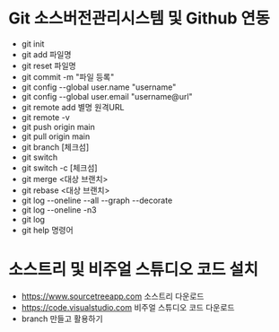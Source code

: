 # Git 소스버전관리시스템 및 Github 연동
  * git init
  * git add 파일명
  * git reset 파일명
  * git commit -m "파일 등록"
  * git config --global user.name "username"
  * git config --global user.email "username@url"
  * git remote add 별명 원격URL
  * git remote -v 
  * git push origin main
  * git pull origin main
  * git branch <branch name> [체크섬]
  * git switch <branch name>
  * git switch -c <branch name> [체크섬]
  * git merge <대상 브랜치>
  * git rebase <대상 브랜치>
  * git log --oneline --all --graph --decorate
  * git log --oneline -n3
  * git log
  * git help 명령어
    

# 소스트리 및 비주얼 스튜디오 코드 설치
  * https://www.sourcetreeapp.com 소스트리 다운로드
  * https://code.visualstudio.com 비주얼 스튜디오 코드 다운로드
  * branch 만들고 활용하기
